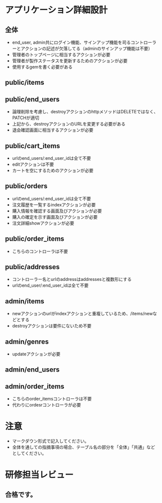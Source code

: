 # アプリケーション詳細設計
## 全体
- end_user, admin共にログイン機能、サインアップ機能を司るコントローラーとアクションの記述が欠落してる（adminのサインアップ機能は不要）
- 管理者のトップページに相当するアクションが必要
- 管理者が製作ステータスを更新するためのアクションが必要
- 使用するgemを書く必要がある

## public/items

## public/end_users
- 論理削除を考慮し、destroyアクションのhttpメソッドはDELETEではなく、PATCHが適切
- 上記から、destroyアクションのURLを変更する必要がある
- 退会確認画面に相当するアクションが必要

## public/cart_items
- urlのend_users/:end_user_idは全て不要
- editアクションは不要
- カートを空にするためのアクションが必要

## public/orders
- urlのend_users/:end_user_idは全て不要
- 注文履歴を一覧するindexアクションが必要
- 購入情報を確認する画面及びアクションが必要
- 購入の確定を示す画面及びアクションが必要
- 注文詳細showアクションが必要

## public/order_items
- こちらのコントローラは不要

## public/addresses
- コントローラー名とurlのaddressはaddressesと複数形にする
- urlのend_user/:end_user_idは全て不要

## admin/items
- newアクションのurlがindexアクションと重複しているため、/items/newなどとする
- destroyアクションは要件にないため不要

## admin/genres
- updateアクションが必要

## admin/end_users

## admin/order_items
- こちらのorder_itemsコントローラは不要
- 代わりにordesrコントローラが必要

# 注意
* マークダウン形式で記入してください。
* 全体を通しての指摘事項の場合、テーブル名の部分を「全体」「共通」などとしてください。

# 研修担当レビュー
## 合格です。
